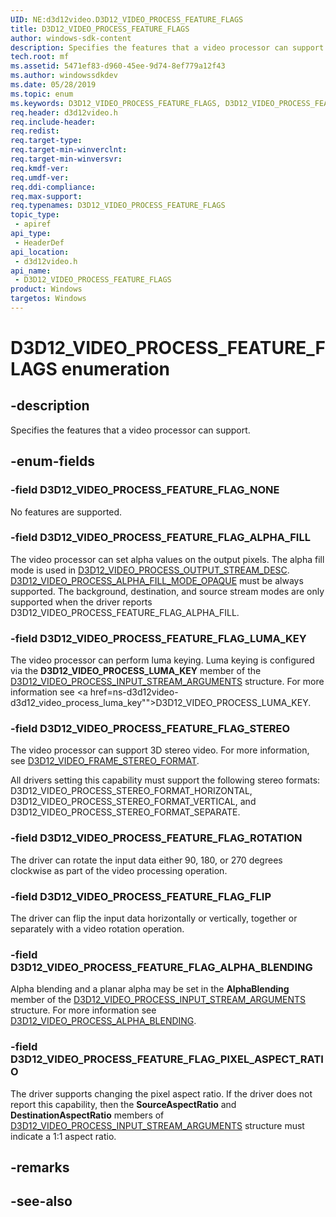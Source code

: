 ```yaml
---
UID: NE:d3d12video.D3D12_VIDEO_PROCESS_FEATURE_FLAGS
title: D3D12_VIDEO_PROCESS_FEATURE_FLAGS
author: windows-sdk-content
description: Specifies the features that a video processor can support.
tech.root: mf
ms.assetid: 5471ef83-d960-45ee-9d74-8ef779a12f43
ms.author: windowssdkdev
ms.date: 05/28/2019 
ms.topic: enum
ms.keywords: D3D12_VIDEO_PROCESS_FEATURE_FLAGS, D3D12_VIDEO_PROCESS_FEATURE_FLAGS, 
req.header: d3d12video.h
req.include-header:
req.redist:
req.target-type:
req.target-min-winverclnt:
req.target-min-winversvr:
req.kmdf-ver:
req.umdf-ver:
req.ddi-compliance:
req.max-support:
req.typenames: D3D12_VIDEO_PROCESS_FEATURE_FLAGS
topic_type: 
 - apiref
api_type: 
 - HeaderDef
api_location: 
 - d3d12video.h
api_name: 
 - D3D12_VIDEO_PROCESS_FEATURE_FLAGS
product: Windows
targetos: Windows
---
```


# D3D12_VIDEO_PROCESS_FEATURE_FLAGS enumeration

## -description

Specifies the features that a video processor can support.

## -enum-fields

### -field D3D12_VIDEO_PROCESS_FEATURE_FLAG_NONE 

No features are supported.

### -field D3D12_VIDEO_PROCESS_FEATURE_FLAG_ALPHA_FILL 

The video processor can set alpha values on the output pixels. The alpha fill mode is used in <a href="ns-d3d12video-d3d12_video_process_output_stream_desc">D3D12_VIDEO_PROCESS_OUTPUT_STREAM_DESC</a>.  <a href="ne-d3d12video-d3d12_video_process_alpha_fill_mode">D3D12_VIDEO_PROCESS_ALPHA_FILL_MODE_OPAQUE</a> must be always supported.  The background, destination, and source stream modes are only supported when the driver reports D3D12_VIDEO_PROCESS_FEATURE_FLAG_ALPHA_FILL.

### -field D3D12_VIDEO_PROCESS_FEATURE_FLAG_LUMA_KEY 

The video processor can perform luma keying.  Luma keying is configured via the **D3D12_VIDEO_PROCESS_LUMA_KEY** member of the <a href="ns-d3d12video-d3d12_video_process_input_stream_arguments">D3D12_VIDEO_PROCESS_INPUT_STREAM_ARGUMENTS</a> structure. For more information see <a href=ns-d3d12video-d3d12_video_process_luma_key"">D3D12_VIDEO_PROCESS_LUMA_KEY</a>.

### -field D3D12_VIDEO_PROCESS_FEATURE_FLAG_STEREO 

The video processor can support 3D stereo video. For more information, see <a href="ne-d3d12video-d3d12_video_frame_stereo_format">D3D12_VIDEO_FRAME_STEREO_FORMAT</a>.

All drivers setting this capability must support the following stereo formats: D3D12_VIDEO_PROCESS_STEREO_FORMAT_HORIZONTAL, D3D12_VIDEO_PROCESS_STEREO_FORMAT_VERTICAL, and D3D12_VIDEO_PROCESS_STEREO_FORMAT_SEPARATE.


### -field D3D12_VIDEO_PROCESS_FEATURE_FLAG_ROTATION 

The driver can rotate the input data either 90, 180, or 270 degrees clockwise as part of the video processing operation.

### -field D3D12_VIDEO_PROCESS_FEATURE_FLAG_FLIP 

The driver can flip the input data horizontally or vertically, together or separately with a video rotation operation.

### -field D3D12_VIDEO_PROCESS_FEATURE_FLAG_ALPHA_BLENDING 

Alpha blending and a planar alpha may be set in the **AlphaBlending** member of the <a href="ns-d3d12video-d3d12_video_process_input_stream_arguments">D3D12_VIDEO_PROCESS_INPUT_STREAM_ARGUMENTS</a> structure.  For more information see <a href="ns-d3d12video-d3d12_video_process_alpha_blending">D3D12_VIDEO_PROCESS_ALPHA_BLENDING</a>.

### -field D3D12_VIDEO_PROCESS_FEATURE_FLAG_PIXEL_ASPECT_RATIO 

The driver supports changing the pixel aspect ratio.  If the driver does not report this capability, then the **SourceAspectRatio** and **DestinationAspectRatio** members of <a href="ns-d3d12video-d3d12_video_process_input_stream_arguments">D3D12_VIDEO_PROCESS_INPUT_STREAM_ARGUMENTS</a> structure must indicate a 1:1 aspect ratio.

## -remarks

## -see-also
